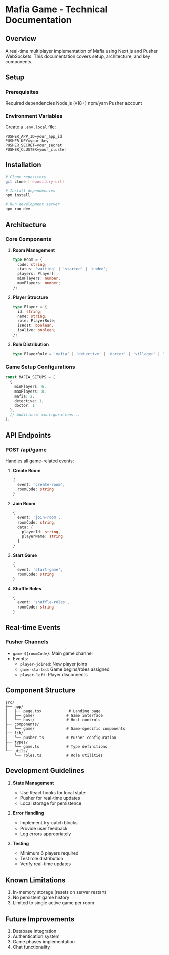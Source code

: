 # Mafia Game - Technical Documentation

## Overview
A real-time multiplayer implementation of Mafia using Next.js and Pusher WebSockets. This documentation covers setup, architecture, and key components.

## Setup

### Prerequisites 

Required dependencies
Node.js (v18+)
npm/yarn
Pusher account

### Environment Variables
Create a `.env.local` file:
```env
PUSHER_APP_ID=your_app_id
PUSHER_KEY=your_key
PUSHER_SECRET=your_secret
PUSHER_CLUSTER=your_cluster
```

## Installation
```bash
# Clone repository
git clone [repository-url]

# Install dependencies
npm install

# Run development server
npm run dev
```

## Architecture

### Core Components

1. **Room Management**
   ```typescript
   type Room = {
     code: string;
     status: 'waiting' | 'started' | 'ended';
     players: Player[];
     minPlayers: number;
     maxPlayers: number;
   };
   ```

2. **Player Structure**
   ```typescript
   type Player = {
     id: string;
     name: string;
     role: PlayerRole;
     isHost: boolean;
     isAlive: boolean;
   };
   ```

3. **Role Distribution**
   ```typescript
   type PlayerRole = 'mafia' | 'detective' | 'doctor' | 'villager' | 'unassigned';
   ```

### Game Setup Configurations
```typescript
const MAFIA_SETUPS = [
  {
    minPlayers: 6,
    maxPlayers: 8,
    mafia: 2,
    detective: 1,
    doctor: 1
  },
  // Additional configurations...
];
```

## API Endpoints

### POST /api/game
Handles all game-related events:

1. **Create Room**
   ```typescript
   {
     event: 'create-room',
     roomCode: string
   }
   ```

2. **Join Room**
   ```typescript
   {
     event: 'join-room',
     roomCode: string,
     data: {
       playerId: string,
       playerName: string
     }
   }
   ```

3. **Start Game**
   ```typescript
   {
     event: 'start-game',
     roomCode: string
   }
   ```

4. **Shuffle Roles**
   ```typescript
   {
     event: 'shuffle-roles',
     roomCode: string
   }
   ```

## Real-time Events

### Pusher Channels
- `game-${roomCode}`: Main game channel
- Events:
  - `player-joined`: New player joins
  - `game-started`: Game begins/roles assigned
  - `player-left`: Player disconnects

## Component Structure

```
src/
├── app/
│   ├── page.tsx            # Landing page
│   ├── game/              # Game interface
│   └── host/              # Host controls
├── components/
│   └── game/              # Game-specific components
├── lib/
│   └── pusher.ts          # Pusher configuration
├── types/
│   └── game.ts            # Type definitions
└── utils/
    └── roles.ts           # Role utilities
```

## Development Guidelines

1. **State Management**
   - Use React hooks for local state
   - Pusher for real-time updates
   - Local storage for persistence

2. **Error Handling**
   - Implement try-catch blocks
   - Provide user feedback
   - Log errors appropriately

3. **Testing**
   - Minimum 6 players required
   - Test role distribution
   - Verify real-time updates

## Known Limitations

1. In-memory storage (resets on server restart)
2. No persistent game history
3. Limited to single active game per room

## Future Improvements

1. Database integration
2. Authentication system
3. Game phases implementation
4. Chat functionality
